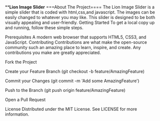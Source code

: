 ******Lion Image Slider****
===About The Project====
The Lion Image Slider is a simple slider that is coded with html,css,and javascript.
The images can be easily changed to whatever you may like. This slider is designed to be both visually appealing and user-friendly.
Getting Started
To get a local copy up and running, follow these simple steps.

Prerequisites
A modern web browser that supports HTML5, CSS3, and JavaScript.
Contributing
Contributions are what make the open-source community such an amazing place to learn, inspire, and create. Any contributions you make are greatly appreciated.

Fork the Project

Create your Feature Branch (git checkout -b feature/AmazingFeature)

Commit your Changes (git commit -m 'Add some AmazingFeature')

Push to the Branch (git push origin feature/AmazingFeature)

Open a Pull Request

License
Distributed under the MIT License. See LICENSE for more information.
